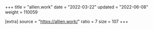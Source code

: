+++
title = "allien.work"
date = "2022-03-22"
updated = "2022-06-08"
weight = 110059

[extra]
source = "https://allien.work/"
ratio = 7
size = 107
+++
